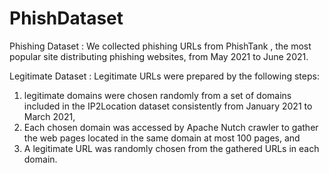 # PhishDataset

Phishing Dataset : We collected phishing URLs from PhishTank , the most popular site distributing phishing websites, from May 2021 to June 2021. 

Legitimate Dataset : Legitimate URLs were prepared by the following steps: 
1) legitimate domains were chosen randomly from a set of domains included in the IP2Location  dataset consistently from January 2021 to March 2021, 
2) Each chosen domain was accessed by Apache Nutch crawler to gather the web pages located in the same domain at most 100 pages, and
3) A legitimate URL was randomly chosen from the gathered URLs in each domain.
